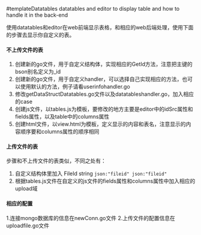 #templateDatatables
datatables and editor to display table and how to handle it in the back-end

使用datatables和editor在web前端显示表格，和相应的web后端处理，使用下面的步骤去显示你自定义的表。

#### 不上传文件的表
1. 创建新的go文件，用于自定义结构体，实现相应的GetId方法，注意把主键的bson别名定义为_id
2. 创建新的go文件，用于自定义handler，可以选择自己实现相应的方法，也可以使用默认的方法，例子请看userinfohandler.go
3. 修改getDataStructDatatables.go文件以及datatableshandler.go，加入相应的case
4. 创建js文件，以tables.js为模板，要修改的地方主要是editor中的idSrc属性和fields属性，以及table中的columns属性
5. 创建html文件，以view.html为模板，定义显示的内容和表名，注意显示的内容顺序要和columns属性的顺序相同

#### 上传文件的表
步骤和不上传文件的表类似，不同之处有：
1. 自定义结构体里加入
		FileId string `json:"fileid" json:"fileid"`
2. 根据tables.js文件在自定义的js文件的fields属性和columns属性中加入相应的upload域

#### 相应的配置
1.连接mongo数据库的信息在newConn.go文件
2.上传文件的配置信息在uploadfile.go文件





